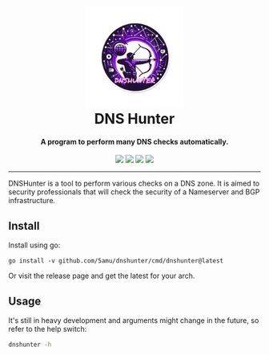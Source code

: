 <h1 align="center">
    <br>
    <img src="assets/dnshunter_logo.png" width="200px" alt="DNSHunter">
    <br>
    DNS Hunter
</h1>

<h4 align="center">A program to perform many DNS checks automatically.</h4>

<p align="center">
    <img src="https://img.shields.io/github/go-mod/go-version/5amu/dnshunter">
    <img src="https://github.com/5amu/dnshunter/actions/workflows/goreleaser.yml/badge.svg">
    <img src="https://github.com/5amu/dnshunter/actions/workflows/lint-test.yml/badge.svg">
    <img src="https://github.com/5amu/dnshunter/actions/workflows/release.yml/badge.svg">
</p>

---

DNSHunter is a tool to perform various checks on a DNS zone. It is aimed to security professionals that will check the security of a Nameserver and BGP infrastructure.

## Install

Install using go:

```
go install -v github.com/5amu/dnshunter/cmd/dnshunter@latest
```

Or visit the release page and get the latest for your arch.

## Usage

It's still in heavy development and arguments might change in the future, so refer to the help switch:

```bash
dnshunter -h
```
